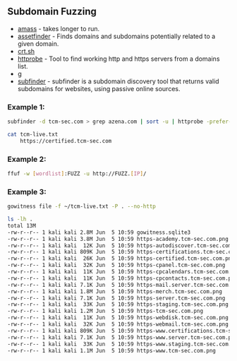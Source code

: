 ## Subdomain Fuzzing

- [amass](https://www.kali.org/tools/amass/) - takes longer to run.
- [assetfinder](https://github.com/tomnomnom/assetfinder) - Finds domains and subdomains potentially related to a given domain.
- [crt.sh](https://crt.sh/)
- [httprobe](https://www.kali.org/tools/httprobe/) - Tool to find working http and https servers from a domains list.
- g
- [subfinder](https://github.com/projectdiscovery/subfinder) - subfinder is a subdomain discovery tool that returns valid subdomains for websites, using passive online sources.

### Example 1:
```bash
subfinder -d tcm-sec.com > grep azena.com | sort -u | httprobe -prefer-https | grep https > tcm-live.txt

cat tcm-live.txt
    https://certified.tcm-sec.com

```

### Example 2:

```bash
ffuf -w [wordlist]:FUZZ -u http://FUZZ.[IP]/
```

### Example 3:

```bash
gowitness file -f ~/tcm-live.txt -P . --no-http

ls -lh .         
total 13M
-rw-r--r-- 1 kali kali 2.8M Jun  5 10:59 gowitness.sqlite3
-rw-r--r-- 1 kali kali 3.8M Jun  5 10:59 https-academy.tcm-sec.com.png
-rw-r--r-- 1 kali kali  12K Jun  5 10:59 https-autodiscover.tcm-sec.com.png
-rw-r--r-- 1 kali kali 809K Jun  5 10:59 https-certifications.tcm-sec.com.png
-rw-r--r-- 1 kali kali  26K Jun  5 10:59 https-certified.tcm-sec.com.png
-rw-r--r-- 1 kali kali  32K Jun  5 10:59 https-cpanel.tcm-sec.com.png
-rw-r--r-- 1 kali kali  11K Jun  5 10:59 https-cpcalendars.tcm-sec.com.png
-rw-r--r-- 1 kali kali  11K Jun  5 10:59 https-cpcontacts.tcm-sec.com.png
-rw-r--r-- 1 kali kali 7.1K Jun  5 10:59 https-mail.server.tcm-sec.com.png
-rw-r--r-- 1 kali kali 1.8M Jun  5 10:59 https-merch.tcm-sec.com.png
-rw-r--r-- 1 kali kali 7.1K Jun  5 10:59 https-server.tcm-sec.com.png
-rw-r--r-- 1 kali kali  33K Jun  5 10:59 https-staging.tcm-sec.com.png
-rw-r--r-- 1 kali kali 1.2M Jun  5 10:59 https-tcm-sec.com.png
-rw-r--r-- 1 kali kali  11K Jun  5 10:59 https-webdisk.tcm-sec.com.png
-rw-r--r-- 1 kali kali  32K Jun  5 10:59 https-webmail.tcm-sec.com.png
-rw-r--r-- 1 kali kali 809K Jun  5 10:59 https-www.certifications.tcm-sec.com.png
-rw-r--r-- 1 kali kali 7.1K Jun  5 10:59 https-www.server.tcm-sec.com.png
-rw-r--r-- 1 kali kali  33K Jun  5 10:59 https-www.staging.tcm-sec.com.png
-rw-r--r-- 1 kali kali 1.1M Jun  5 10:59 https-www.tcm-sec.com.png

```